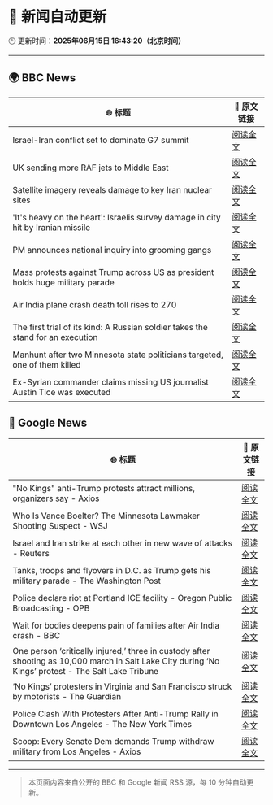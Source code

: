 # 🧠 新闻自动更新

🕒 更新时间：**2025年06月15日 16:43:20（北京时间）**

---

## 🌍 BBC News

| 🌐 标题 | 🔗 原文链接 |
|--------|-------------|
| Israel-Iran conflict set to dominate G7 summit | [阅读全文](https://www.bbc.com/news/articles/cpvk9rj73zdo) |
| UK sending more RAF jets to Middle East | [阅读全文](https://www.bbc.com/news/articles/ceqg440v0gxo) |
| Satellite imagery reveals damage to key Iran nuclear sites | [阅读全文](https://www.bbc.com/news/articles/c7808xvv737o) |
| 'It's heavy on the heart': Israelis survey damage in city hit by Iranian missile | [阅读全文](https://www.bbc.com/news/articles/cx270vklvv7o) |
| PM announces national inquiry into grooming gangs | [阅读全文](https://www.bbc.com/news/articles/c7872pngj2qo) |
| Mass protests against Trump across US as president holds huge military parade | [阅读全文](https://www.bbc.com/news/articles/c70622038yxo) |
| Air India plane crash death toll rises to 270 | [阅读全文](https://www.bbc.com/news/articles/c0575me7j82o) |
| The first trial of its kind: A Russian soldier takes the stand for an execution | [阅读全文](https://www.bbc.com/news/articles/cp8ylx534j0o) |
| Manhunt after two Minnesota state politicians targeted, one of them killed | [阅读全文](https://www.bbc.com/news/articles/cgj83q2e562o) |
| Ex-Syrian commander claims missing US journalist Austin Tice was executed | [阅读全文](https://www.bbc.com/news/articles/cvg72g960pxo) |

## 📰 Google News

| 🌐 标题 | 🔗 原文链接 |
|--------|-------------|
| "No Kings" anti-Trump protests attract millions, organizers say - Axios | [阅读全文](https://news.google.com/rss/articles/CBMijAFBVV95cUxPbGRxVFJINlI0X0V6Qkl5TnBaeDh4dWxlZnF2bkZ4dUpNcl80V0FZR2NmSDNvTFNxZmstdWh1djdQUVl0VWplRXNWRXloUFo2dU9Dekd0TFA1MTlOQVJIRHppN0x4bGRKWDZfR1BIQjBzUWVtTEMycjFpdWtaOGZDcmROQ0dKLTg4TDhFQg?oc=5) |
| Who Is Vance Boelter? The Minnesota Lawmaker Shooting Suspect - WSJ | [阅读全文](https://news.google.com/rss/articles/CBMihAFBVV95cUxPTVh2N0w1THp1ZEN3TkJrRFA1eml3UUQ4SFFvV0sxR2NXTDZDUldyZmNKcTlQOVpUSHEzLUxzenpLTUhJWUN2aXJqdV82VUpHSjkxT1FDQ1REMTVfM1dJZm9VcDlLWGJHb3lteDlVenpiMENESlRwbjlHQlljMEpvQmo0cTE?oc=5) |
| Israel and Iran strike at each other in new wave of attacks - Reuters | [阅读全文](https://news.google.com/rss/articles/CBMiogFBVV95cUxOLTAwNDNoY0tsWUdrZ0tGY3pFelJiN2haSTd3a29iWE82cTJrbEtWOXZMTmIwNzVJek5fUjVNQjg1R3JmVFVJNFdOMkdDdDhLMmMzXzIzYVdhV24wcGNoRU1pSG1HRno3eGd1WWRGNEttZy1uekZRNEVhSEg1SGpSLWlKNzEtaWtGN1piVWlZUEc1dFg4Sk9mWnB5LTZqOTVnYkE?oc=5) |
| Tanks, troops and flyovers in D.C. as Trump gets his military parade - The Washington Post | [阅读全文](https://news.google.com/rss/articles/CBMimwFBVV95cUxOMDJmZnl4OGU1SWFWRDdReVNNcEUzTnFGc3ZZbXVvZTlBTnBwNHQzaVhpVll0NDVYd24weFY0UWVmWVlhVXRULXpiQjVYcnZ6YVhQQUEwN1I3bHFuNnhXcmdnaWZGbzNqdm9qZmR6dzhKdWNFZzc5aEE0NzZYaTlWNXdZV0tsb1hyVmRKZGFMWnctcFFzRFF6R1lOZw?oc=5) |
| Police declare riot at Portland ICE facility - Oregon Public Broadcasting - OPB | [阅读全文](https://news.google.com/rss/articles/CBMifkFVX3lxTE5leHFNM241dTFHYmtwbWJQaTJDTHY1eU5DUlZqY3c5cURGNVZsUlpkdWpEbW5XS0JCS3IxOExTQURBSS1rZXMtZDZjWUpzQW9KLW9rREM5RG1UaEd6X3JMeWZWaFh5OUROcGlDNlFtdi1wSkp1XzllWjRUa0Z4Zw?oc=5) |
| Wait for bodies deepens pain of families after Air India crash - BBC | [阅读全文](https://news.google.com/rss/articles/CBMiWkFVX3lxTE9SX0JfNGlUcTFNUzROSFcyM3YtS0pleTZDNUJDLU9qbzR4LXlRX0FncTNXVDJ2TUFqcjNyZGxsVFl4NlJOVEotX0IyZHFZVndVellTa3AwbVdSd9IBX0FVX3lxTE9DVlZYN1RsYXp3Nzh4TVlveHFmVk5DQ2E1Vy1HQ3lwekVYNWtBQUVmUU5sbUk4SHRDMlRiZlo2d0J0cVcwcDVwUlZPRGd3a2pXSm5mcS0tTWVReFp4NFBF?oc=5) |
| One person ‘critically injured,’ three in custody after shooting as 10,000 march in Salt Lake City during ‘No Kings’ protest - The Salt Lake Tribune | [阅读全文](https://news.google.com/rss/articles/CBMiiwFBVV95cUxPWHNxOW94UkRVcG1ZT243S0taN3p4Q0RnTnBqalZKRXh4VlhaWVJoMS0zQ0FtdzZ4YV9DUjNYd2V4YnE1OTQySlAxRmxtQXBhN3BUSDVySUQ2YzVTOGd2TDk1UVBhczEwV0p1akgwenpoaUN3VGhIY00yMGZNZ3BfQzB0LS1ISG5SNmc0?oc=5) |
| ‘No Kings’ protesters in Virginia and San Francisco struck by motorists - The Guardian | [阅读全文](https://news.google.com/rss/articles/CBMilAFBVV95cUxNV3JBUm5wWlo1azVoNHMyOVdIYjI0Q0dJQjdLOUhUTVlTMkFaOGJWcm5MbWpiajNOQ09fUXRJWEptZnZxNE9mVG54dzdCMzg1Q0NiQklIeDFiS1FtZm1ISVZUMFJVeEVWbjNxdm1DSGsxaHMyWVc4cDFkQTZVZmRPRWgxYk9jMXltTG9CXzRZeGpoNWVl?oc=5) |
| Police Clash With Protesters After Anti-Trump Rally in Downtown Los Angeles - The New York Times | [阅读全文](https://news.google.com/rss/articles/CBMieEFVX3lxTE9VQUh0LVpPc3V3UFl5Z2h3bm5TRENCbXVlNkloVjFFSlFMSlc1NlEteWlfN2g3cFlGT2xkNEdmZXNWZy1PenBvM1M2V0hickVPV3lkRzNkM3N6YVR6QkJLYzdKYUtjTDVHQzhISlVldHhaS1hyRFpCTg?oc=5) |
| Scoop: Every Senate Dem demands Trump withdraw military from Los Angeles - Axios | [阅读全文](https://news.google.com/rss/articles/CBMikAFBVV95cUxPbC1XZUxKSHNxTjZ4UGJzbW5uQ3JhazBOUjNTdW9LVk1kOF9XOWFFNUJOVDk4S2wxWVdUUlRWbjZDa3pPdUJxTWZJaWFhekdUYl9JUDNLeUh5aEpUbkQ2eXR4QlFqeHN3YU15cFZCcGRBaVFYUy1FYTNnX1ItdEVmendTanRTYW9nLWFBZDJFbWk?oc=5) |

---
> 本页面内容来自公开的 BBC 和 Google 新闻 RSS 源，每 10 分钟自动更新。